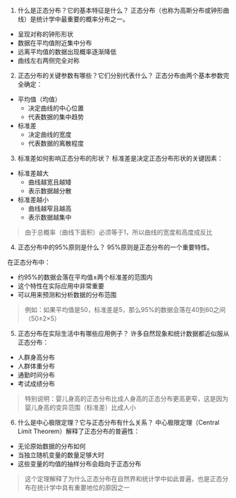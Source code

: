 1. 什么是正态分布？它的基本特征是什么？
正态分布（也称为高斯分布或钟形曲线）是统计学中最重要的概率分布之一。
- 呈现对称的钟形形状
- 数据在平均值附近集中分布
- 远离平均值的数据出现概率逐渐降低
- 曲线左右两侧完全对称

2. 正态分布的关键参数有哪些？它们分别代表什么？
正态分布由两个基本参数完全确定：
- 平均值（均值）
    - 决定曲线的中心位置
    - 代表数据的集中趋势
- 标准差
    - 决定曲线的宽度
    - 代表数据的离散程度

3. 标准差如何影响正态分布的形状？
标准差是决定正态分布形状的关键因素：
- 标准差越大
    - 曲线越宽且越矮
    - 表示数据越分散
- 标准差越小
    - 曲线越窄且越高
    - 表示数据越集中

> 由于总概率（曲线下面积）必须等于1，所以曲线的宽度和高度成反比

4. 正态分布中的95%原则是什么？
95%原则是正态分布的一个重要特性。

在正态分布中：
- 约95%的数据会落在平均值±两个标准差的范围内
- 这个特性在实际应用中非常重要
- 可以用来预测和分析数据的分布范围

> 例如：如果平均值是50，标准差是5，那么95%的数据会落在40到60之间（50±2×5）

5. 正态分布在实际生活中有哪些应用例子？
许多自然现象和统计数据都近似服从正态分布：
- 人群身高分布
- 人群体重分布
- 通勤时间分布
- 考试成绩分布

> 特别说明：婴儿身高的正态分布比成人身高的正态分布更高更窄，这是因为婴儿身高的变异范围（标准差）比成人小

6. 什么是中心极限定理？它与正态分布有什么关系？
中心极限定理（Central Limit Theorem）解释了正态分布的普遍性：
- 无论原始数据的分布如何
- 当独立随机变量的数量足够大时
- 这些变量的均值的抽样分布会趋向于正态分布

> 这个定理解释了为什么正态分布在自然界和统计学中如此普遍，也是正态分布在统计学中具有重要地位的原因之一